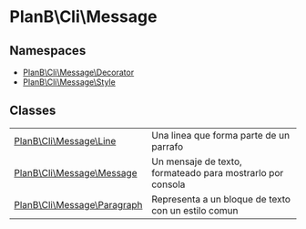 
                                                                                                                                            
    
# PlanB\Cli\Message

## Namespaces
- [PlanB\Cli\Message\Decorator](../../PlanB/Cli/Message/Decorator.md)
- [PlanB\Cli\Message\Style](../../PlanB/Cli/Message/Style.md)


## Classes
| | |
| --- | --- |
| [PlanB\Cli\Message\Line](../../PlanB/Cli/Message/Line.md) | Una linea que forma parte de un parrafo |
| [PlanB\Cli\Message\Message](../../PlanB/Cli/Message/Message.md) | Un mensaje de texto, formateado para mostrarlo por consola |
| [PlanB\Cli\Message\Paragraph](../../PlanB/Cli/Message/Paragraph.md) | Representa a un bloque de texto con un estilo comun |






                                                                                                                                                                                                                                                                                                                                                                                                            
    
                                                                                                                                                                                                                                                                             
                